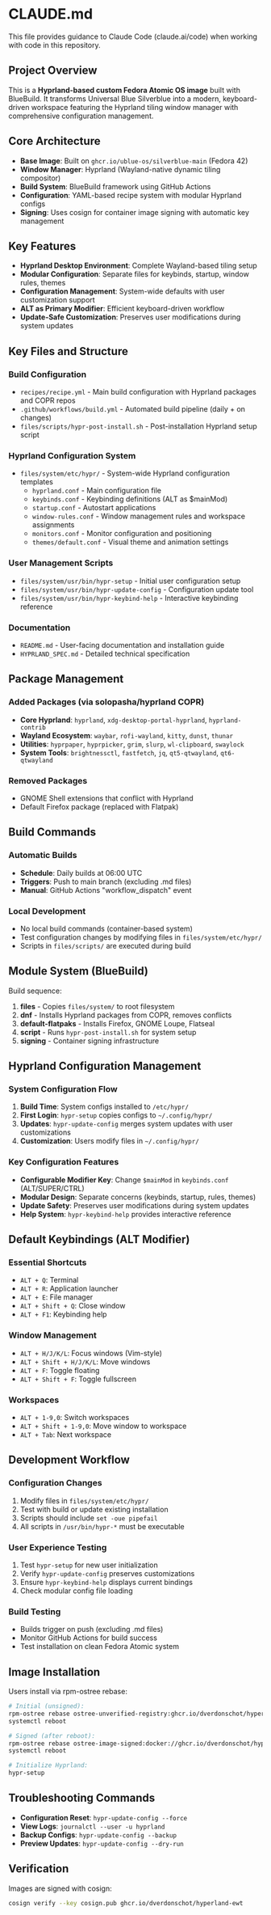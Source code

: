 # CLAUDE.md

This file provides guidance to Claude Code (claude.ai/code) when working with code in this repository.

## Project Overview

This is a **Hyprland-based custom Fedora Atomic OS image** built with BlueBuild. It transforms Universal Blue Silverblue into a modern, keyboard-driven workspace featuring the Hyprland tiling window manager with comprehensive configuration management.

## Core Architecture

- **Base Image**: Built on `ghcr.io/ublue-os/silverblue-main` (Fedora 42)
- **Window Manager**: Hyprland (Wayland-native dynamic tiling compositor)
- **Build System**: BlueBuild framework using GitHub Actions
- **Configuration**: YAML-based recipe system with modular Hyprland configs
- **Signing**: Uses cosign for container image signing with automatic key management

## Key Features

- **Hyprland Desktop Environment**: Complete Wayland-based tiling setup
- **Modular Configuration**: Separate files for keybinds, startup, window rules, themes
- **Configuration Management**: System-wide defaults with user customization support
- **ALT as Primary Modifier**: Efficient keyboard-driven workflow
- **Update-Safe Customization**: Preserves user modifications during system updates

## Key Files and Structure

### Build Configuration
- `recipes/recipe.yml` - Main build configuration with Hyprland packages and COPR repos
- `.github/workflows/build.yml` - Automated build pipeline (daily + on changes)
- `files/scripts/hypr-post-install.sh` - Post-installation Hyprland setup script

### Hyprland Configuration System
- `files/system/etc/hypr/` - System-wide Hyprland configuration templates
  - `hyprland.conf` - Main configuration file
  - `keybinds.conf` - Keybinding definitions (ALT as $mainMod)
  - `startup.conf` - Autostart applications
  - `window-rules.conf` - Window management rules and workspace assignments
  - `monitors.conf` - Monitor configuration and positioning
  - `themes/default.conf` - Visual theme and animation settings

### User Management Scripts
- `files/system/usr/bin/hypr-setup` - Initial user configuration setup
- `files/system/usr/bin/hypr-update-config` - Configuration update tool
- `files/system/usr/bin/hypr-keybind-help` - Interactive keybinding reference

### Documentation
- `README.md` - User-facing documentation and installation guide
- `HYPRLAND_SPEC.md` - Detailed technical specification

## Package Management

### Added Packages (via solopasha/hyprland COPR)
- **Core Hyprland**: `hyprland`, `xdg-desktop-portal-hyprland`, `hyprland-contrib`
- **Wayland Ecosystem**: `waybar`, `rofi-wayland`, `kitty`, `dunst`, `thunar`
- **Utilities**: `hyprpaper`, `hyprpicker`, `grim`, `slurp`, `wl-clipboard`, `swaylock`
- **System Tools**: `brightnessctl`, `fastfetch`, `jq`, `qt5-qtwayland`, `qt6-qtwayland`

### Removed Packages
- GNOME Shell extensions that conflict with Hyprland
- Default Firefox package (replaced with Flatpak)

## Build Commands

### Automatic Builds
- **Schedule**: Daily builds at 06:00 UTC
- **Triggers**: Push to main branch (excluding .md files)
- **Manual**: GitHub Actions "workflow_dispatch" event

### Local Development
- No local build commands (container-based system)
- Test configuration changes by modifying files in `files/system/etc/hypr/`
- Scripts in `files/scripts/` are executed during build

## Module System (BlueBuild)

Build sequence:
1. **files** - Copies `files/system/` to root filesystem
2. **dnf** - Installs Hyprland packages from COPR, removes conflicts
3. **default-flatpaks** - Installs Firefox, GNOME Loupe, Flatseal
4. **script** - Runs `hypr-post-install.sh` for system setup
5. **signing** - Container signing infrastructure

## Hyprland Configuration Management

### System Configuration Flow
1. **Build Time**: System configs installed to `/etc/hypr/`
2. **First Login**: `hypr-setup` copies configs to `~/.config/hypr/`
3. **Updates**: `hypr-update-config` merges system updates with user customizations
4. **Customization**: Users modify files in `~/.config/hypr/`

### Key Configuration Features
- **Configurable Modifier Key**: Change `$mainMod` in `keybinds.conf` (ALT/SUPER/CTRL)
- **Modular Design**: Separate concerns (keybinds, startup, rules, themes)
- **Update Safety**: Preserves user modifications during system updates
- **Help System**: `hypr-keybind-help` provides interactive reference

## Default Keybindings (ALT Modifier)

### Essential Shortcuts
- `ALT + Q`: Terminal
- `ALT + R`: Application launcher
- `ALT + E`: File manager
- `ALT + Shift + Q`: Close window
- `ALT + F1`: Keybinding help

### Window Management
- `ALT + H/J/K/L`: Focus windows (Vim-style)
- `ALT + Shift + H/J/K/L`: Move windows
- `ALT + F`: Toggle floating
- `ALT + Shift + F`: Toggle fullscreen

### Workspaces
- `ALT + 1-9,0`: Switch workspaces
- `ALT + Shift + 1-9,0`: Move window to workspace
- `ALT + Tab`: Next workspace

## Development Workflow

### Configuration Changes
1. Modify files in `files/system/etc/hypr/`
2. Test with build or update existing installation
3. Scripts should include `set -oue pipefail`
4. All scripts in `/usr/bin/hypr-*` must be executable

### User Experience Testing
1. Test `hypr-setup` for new user initialization
2. Verify `hypr-update-config` preserves customizations
3. Ensure `hypr-keybind-help` displays current bindings
4. Check modular config file loading

### Build Testing
- Builds trigger on push (excluding .md files)
- Monitor GitHub Actions for build success
- Test installation on clean Fedora Atomic system

## Image Installation

Users install via rpm-ostree rebase:
```bash
# Initial (unsigned):
rpm-ostree rebase ostree-unverified-registry:ghcr.io/dverdonschot/hyperland-ewt:latest
systemctl reboot

# Signed (after reboot):
rpm-ostree rebase ostree-image-signed:docker://ghcr.io/dverdonschot/hyperland-ewt:latest
systemctl reboot

# Initialize Hyprland:
hypr-setup
```

## Troubleshooting Commands

- **Configuration Reset**: `hypr-update-config --force`
- **View Logs**: `journalctl --user -u hyprland`
- **Backup Configs**: `hypr-update-config --backup`
- **Preview Updates**: `hypr-update-config --dry-run`

## Verification

Images are signed with cosign:
```bash
cosign verify --key cosign.pub ghcr.io/dverdonschot/hyperland-ewt
```